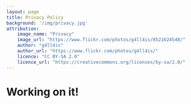 ```yaml
---
layout: page
title: Privacy Policy
background: '/img/privacy.jpg'
attribution:
    image_name: "Privacy"
    image_url: "https://www.flickr.com/photos/g4ll4is/8521624548/"
    author: "g4ll4is"
    author_url: "https://www.flickr.com/photos/g4ll4is/"
    licence: "CC BY-SA 2.0"
    licence_url: "https://creativecommons.org/licenses/by-sa/2.0/"
---
```


# Working on it!